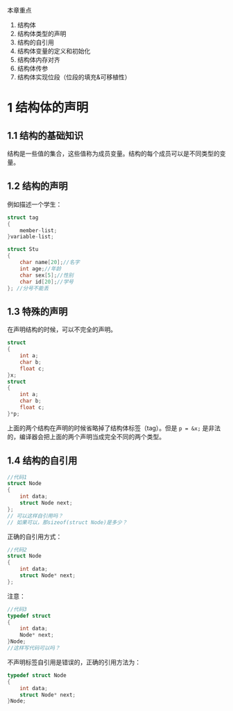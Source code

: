 本章重点
1. 结构体
2. 结构体类型的声明
3. 结构的自引用
4. 结构体变量的定义和初始化
5. 结构体内存对齐
6. 结构体传参
7. 结构体实现位段（位段的填充&可移植性）

# 1 结构体的声明
## 1.1 结构的基础知识
结构是一些值的集合，这些值称为成员变量。结构的每个成员可以是不同类型的变量。
## 1.2 结构的声明
例如描述一个学生：
```c
struct tag
{
	member-list;
}variable-list;

struct Stu
{
	char name[20];//名字
	int age;//年龄
	char sex[5];//性别
	char id[20];//学号
}; //分号不能丢
```

## 1.3 特殊的声明
在声明结构的时候，可以不完全的声明。
```c
struct
{
	int a;
	char b;
	float c;
}x;
struct
{
	int a;
	char b;
	float c;
}*p;
```
上面的两个结构在声明的时候省略掉了结构体标签（tag）。但是 `p = &x;` 是非法的，编译器会把上面的两个声明当成完全不同的两个类型。

## 1.4 结构的自引用
```c
//代码1
struct Node
{
	int data;
	struct Node next;
};
// 可以这样自引用吗？
// 如果可以，那sizeof(struct Node)是多少？
```

正确的自引用方式：
```c
//代码2
struct Node
{
	int data;
	struct Node* next;
};
```

注意：
```c
//代码3
typedef struct
{
	int data;
	Node* next;
}Node;
//这样写代码可以吗？
```

不声明标签自引用是错误的，正确的引用方法为：
```c
typedef struct Node
{
	int data;
	struct Node* next;
}Node;
```

